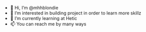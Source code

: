 - 👋 Hi, I’m @mhhblondie
- 👀 I’m interested in building project in order to learn more skillz
- 🌱 I’m currently learning at Hetic 
- 📫 You can reach me by many ways 


